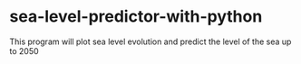# sea-level-predictor-with-python
This program will plot sea level evolution and predict the level of the sea up to 2050
